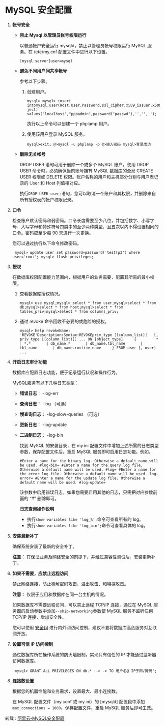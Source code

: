 # MySQL 安全配置

1. **帐号安全**

   - **禁止 Mysql 以管理员帐号权限运行**

     以普通帐户安全运行 mysqld，禁止以管理员帐号权限运行 MySQL 服务。在 /etc/my.cnf 配置文件中进行以下设置。

     

     ```
     [mysql.server]user=mysql
     ```

   - **避免不同用户间共享帐号**

     参考以下步骤。

     1. 创建用户。

        

        ```
        mysql> mysql> insert intomysql.user(Host,User,Password,ssl_cipher,x509_issuer,x509_sub ject) values("localhost","pppadmin",password("passwd"),'','','');
        ```

        执行以上命令可以创建一个 phplamp 用户。

     2. 使用该用户登录 MySQL 服务。

        

        ```
        mysql>exit; @>mysql -u phplamp -p @>输入密码 mysql>登录成功
        ```

   - **删除无关帐号**

     DROP USER 语句可用于删除一个或多个 MySQL 账户。使用 DROP USER 命令时，必须确保当前账号拥有 MySQL 数据库的全局 CREATE USER 权限或 DELETE 权限。账户名称的用户和主机部分分别与用户表记录的 User 和 Host 列值相对应。

     执行`DROP USER user;`语句，您可以取消一个账户和其权限，并删除来自所有授权表的帐户权限记录。

2. **口令**

   检查账户默认密码和弱密码。口令长度需要至少八位，并包括数字、小写字母、大写字母和特殊符号四类中的至少两种类型，且五次以内不得设置相同的口令。密码应至少每 90 天进行一次更换。

   您可以通过执行以下命令修改密码。

   

   ```
    mysql> update user set password=password('test!p3') where user='root'; mysql> flush privileges;
   ```

3. **授权**

   在数据库权限配置能力范围内，根据用户的业务需要，配置其所需的最小权限。

   1. 查看数据库授权情况。

      

      ```
      mysql> use mysql;mysql> select * from user;mysql>select * from db;mysql>select * from host;mysql>select * from tables_priv;mysql>select * from columns_priv;
      ```

   2. 通过 revoke 命令回收不必要的或危险的授权。

      

      ```
      mysql> help revokeName: 'REVOKE'Description:Syntax:REVOKEpriv_type [(column_list)]   [, priv_type [(column_list)]] ... ON [object_type]     {         *       | *.*       | db_name.*       | db_name.tbl_name       | tbl_name       | db_name.routine_name     } FROM user [, user] ...
      ```

4. **开启日志审计功能**

   数据库应配置日志功能，便于记录运行状况和操作行为。

   MySQL服务有以下几种日志类型：

   - **错误日志**： -log-err

   - **查询日志**： -log （可选）

   - **慢查询日志**： -log-slow-queries （可选）

   - **更新日志**： -log-update

   - **二进制日志**： -log-bin

     找到 MySQL 的安装目录，在 my.ini 配置文件中增加上述所需的日志类型参数，保存配置文件后，重启 MySQL 服务即可启用日志功能。例如，

     

     ```
     #Enter a name for the binary log. Otherwise a default name will be used. #log-bin= #Enter a name for the query log file. Otherwise a default name will be used. #log= #Enter a name for the error log file. Otherwise a default name will be used. log-error= #Enter a name for the update log file. Otherwise a default name will be used. #log-update=
     ```

     该参数中启用错误日志。如果您需要启用其他的日志，只需把对应参数前面的 “#” 删除即可。

     **日志查询操作说明**

     - 执行`show variables like 'log_%';`命令可查看所有的 log。
     - 执行`show variables like 'log_bin';`命令可查看具体的 log。

5. **安装最新补丁**

   确保系统安装了最新的安全补丁。

   **注意**： 在保证业务及网络安全的前提下，并经过兼容性测试后，安装更新补丁。

6. **如果不需要，应禁止远程访问**

   禁止网络连接，防止猜解密码攻击、溢出攻击、和嗅探攻击。

   **注意**： 仅限于应用和数据库在同一台主机的情况。

   如果数据库不需要远程访问，可以禁止远程 TCP/IP 连接，通过在 MySQL 服务器的启动参数中添加`--skip-networking`参数使 MySQL 服务不监听任何 TCP/IP 连接，增加安全性。

   您可以使用 [安全组](https://www.alibabacloud.com/help/zh/doc-detail/25475.htm) 进行内外网访问控制，建议不要将数据库高危服务对互联网开放。

7. **设置可信 IP 访问控制**

   通过数据库所在操作系统的防火墙限制，实现只有信任的 IP 才能通过监听器访问数据库。

   

   ```
    mysql> GRANT ALL PRIVILEGES ON db.* ·-> -> TO 用户名@'IP子网/掩码';
   ```

8. **连接数设置**

   根据您的机器性能和业务需求，设置最大、最小连接数。

   在 MySQL 配置文件（my.conf 或 my.ini）的 [mysqld] 配置段中添加`max_connections = 1000`，保存配置文件，重启 MySQL 服务后即可生效。



转载 : [阿里云-MySQL安全配置](https://www.alibabacloud.com/help/zh/faq-detail/49568.htm?spm=a2c63.q38357.a3.1.206a182aeDSgTJ)

